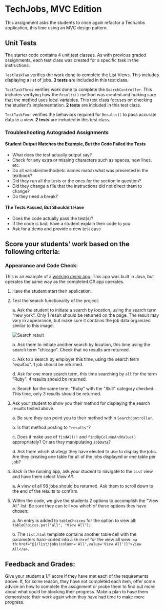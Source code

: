 ﻿# TechJobs, MVC Edition

This assignment asks the students to once again refactor a TechJobs application, this time using an MVC 
design pattern.

## Unit Tests

The starter code contains 4 unit test classes.  As with previous graded assignments, each test class was created for a specific task in the instructions.

`TestTaskTwo` verifies the work done to complete the List Views.  This includes displaying a list of jobs. **3 tests** are included in this test class.

`TestTaskThree` verifies work done to complete the `SearchController`.  This includes verifying how the `Results()` method was created and making sure that the method uses local variables.  This test class focuses on checking the student's implementation. **2 tests** are included in this test class.

`TestTaskFour` verifies the behaviors required for `Results()` to pass accurate data to a view. **2 tests** are included in this test class.  

### Troubleshooting Autograded Assignments

#### Student Output Matches the Example, But the Code Failed the Tests

* What does the test actually output say?
* Check for any extra or missing characters such as spaces, new lines, etc.
* Do all variable/method/etc names match what was presented in the textbook?
* Did they run all the tests or the ones for the section in question?
* Did they change a file that the instructions did not direct them to change?
* Do they need a break?

#### The Tests Passed, But Shouldn’t Have

* Does the code actually pass the test(s)?
* If the code is bad, have a student explain their code to you
* Ask for a demo and provide a new test case

## Score your students' work based on the following criteria:
 
### Appearance and Code Check:
 
This is an example of a [working demo app](https://csharp-mvc.launchcodetechnicaltraining.org/). This app was built in Java, but operates the same way as the completed C# app operates.
 
1. Have the student start their application.
1. Test the search functionality of the project:

    a. Ask the student to initiate a search by location, using the search term "new york". Only 1 result should be returned on the page. The result may vary in appearance, but make sure it contains the job data organized similar to this image:

    ![Search result](searchByLocation.png "Search Result Sample")  

    b.  Ask them to initiate another search by location, this time using the search term "chicago". Check that no results are returned.

    c. Ask to a search by employer this time, using the search term "equifax". 1 job should be returned.
    
    d. Ask for one more search term, this time searching by `all` for the term "Ruby". 4 results should be returned.
    
    e. Search for the same term, "Ruby" with the "Skill" category checked. This time, only 3 results should be returned.

1. Ask your student to show you their method for displaying the search results tested above.

    a. Be sure they can point you to their method within `SearchController`.
    
    b. Is that method posting to `"results"`?
    
    c. Does it make use of `findAll()` and `findByColumnAndValue()` appropriately? Or are they manipulating `JobData`?
    
    d. Ask them which strategy they have elected to use to display the jobs. Are they creating one table for all of the jobs displayed or one table per job?
 
1. Back in the running app, ask your student to navigate to the ``List`` view and have them select *View All*.

    a. A view of all 98 jobs should be returned. Ask them to scroll down to the end of the results to confirm.
 
1. Within the code, we give the students 2 options to accomplish the "View All" list. Be sure they can tell you which of these options they have chosen:
    
    a. An entry is added to `tableChoices` for the option to view all: `tableChoices.put("all", "View All");`
    
    b. The `list.html` template contains another table cell with the parameters hard-coded into a `th:href` for the view all view: `<a th:href="@{/list/jobs(column='All',value='View All')}">View All</a>`.
 
 
## Feedback and Grades:
  
Give your student a 1/1 score if they have met each of the requirements above. If, for some
reason, they have not completed each item, offer some advice on how to complete the assignment
or probe them to find out more about what could be blocking their progress. Make a plan to
have them demonstrate their work again when they have had time to make more progress.


